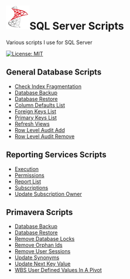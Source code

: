 <img align="left" src="Images/ReadMe/App.png" width="64px" >

# SQL Server Scripts
Various scripts I use for SQL Server

[![License: MIT](https://img.shields.io/badge/License-MIT-yellow.svg)](LICENSE "MIT License Copyright © 2017 Anthony Duguid")

## General Database Scripts
* [Check Index Fragmentation](SSDB.Check_Index_Fragmentation.sql)
* [Database Backup](SSDB.Restore_Database_Backup.sql)
* [Database Restore](SSDB.Create_Database_Backup.sql)
* [Column Defaults List](SSDB.Column_Defaults_List.sql)
* [Foreign Keys List](SSDB.Foreign_Keys_List.sql)
* [Primary Keys List](SSDB.Primary_Keys_List.sql)
* [Refresh Views](SSDB.Script_Refresh_Views.sql)
* [Row Level Audit Add](SSDB.Row_Level_Auditing_Add.sql)
* [Row Level Audit Remove](SSDB.Row_Level_Auditing_Remove.sql)

## Reporting Services Scripts
* [Execution](SSRS.Report_Execution.sql)
* [Permissions](SSRS.Report_Permissions.sql)
* [Report List](SSRS.Report_List.sql)
* [Subscriptions](SSRS.Report_Subscription.sql)
* [Update Subscription Owner](SSRS.Update_Subscription_Owner.sql)

## Primavera Scripts
* [Database Backup](PMDB.Create_Database_Backup.sql)
* [Database Restore](PMDB.Restore_Primavera_Backup.sql)
* [Remove Database Locks](PMDB.Remove%20database%20locks.sql)
* [Remove Orphan Ids](PMDB.Remove%20orphan%20project%20ids.sql)
* [Remove User Sessions](PMDB.Remove%20user%20sessions.sql)
* [Update Synonyms](PMDB.Update%20Synonyms.sql)
* [Update Next Key Value](PMDB.Update%20the%20next%20key%20to%20the%20max.sql)
* [WBS User Defined Values In A Pivot](PMDB.Wbs%20formatted%20names%20and%20Udf%20values%20in%20Pivot.sql)

